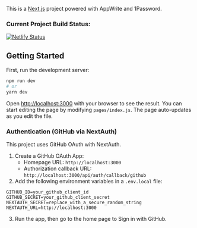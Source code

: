 This is a [Next.js](https://nextjs.org/) project powered with AppWrite and 1Password.

### Current Project Build Status: 
[![Netlify Status](https://api.netlify.com/api/v1/badges/63844952-bb38-4935-a0a4-762fbef3458e/deploy-status)](https://app.netlify.com/sites/wasteaware/deploys)
## Getting Started
First, run the development server:
```bash
npm run dev
# or
yarn dev
```

Open [http://localhost:3000](http://localhost:3000) with your browser to see the result.
You can start editing the page by modifying `pages/index.js`. The page auto-updates as you edit the file.

### Authentication (GitHub via NextAuth)

This project uses GitHub OAuth with NextAuth.

1. Create a GitHub OAuth App:
   - Homepage URL: `http://localhost:3000`
   - Authorization callback URL: `http://localhost:3000/api/auth/callback/github`
2. Add the following environment variables in a `.env.local` file:

```
GITHUB_ID=your_github_client_id
GITHUB_SECRET=your_github_client_secret
NEXTAUTH_SECRET=replace_with_a_secure_random_string
NEXTAUTH_URL=http://localhost:3000
```

3. Run the app, then go to the home page to Sign in with GitHub.